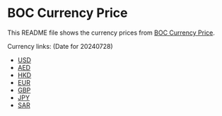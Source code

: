 # BOC Currency Price

This README file shows the currency prices from [BOC Currency Price](https://www.boc.cn/sourcedb/whpj/).

Currency links: (Date for 20240728)

- [USD](https://bocurrencyprice.techina.science/BOC_CURRENCY_PRICE/USD/20240728.json)
- [AED](https://bocurrencyprice.techina.science/BOC_CURRENCY_PRICE/AED/20240728.json)
- [HKD](https://bocurrencyprice.techina.science/BOC_CURRENCY_PRICE/HKD/20240728.json)
- [EUR](https://bocurrencyprice.techina.science/BOC_CURRENCY_PRICE/EUR/20240728.json)
- [GBP](https://bocurrencyprice.techina.science/BOC_CURRENCY_PRICE/GBP/20240728.json)
- [JPY](https://bocurrencyprice.techina.science/BOC_CURRENCY_PRICE/JPY/20240728.json)
- [SAR](https://bocurrencyprice.techina.science/BOC_CURRENCY_PRICE/SAR/20240728.json)
